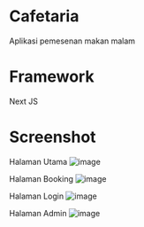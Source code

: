 # Cafetaria
Aplikasi pemesenan makan malam 

# Framework
Next JS

# Screenshot
Halaman Utama
![image](https://github.com/almer10/booking/assets/56548767/ee05b035-4e33-42bb-92c4-b28f487b7722)

Halaman Booking
![image](https://github.com/almer10/booking/assets/56548767/d52e6380-5224-4fdb-8314-6c8aacdf61e6)

Halaman Login
![image](https://github.com/almer10/booking/assets/56548767/b15173cd-079c-44a7-aa7f-e25f3f0ca773)

Halaman Admin
![image](https://github.com/almer10/booking/assets/56548767/af24a717-1f0f-450e-a6c6-5a308b4b67a1)
